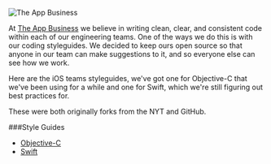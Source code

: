 ![The App Business](https://github.com/theappbusiness/tab-ios-style-guide/blob/master/assets/logo.png)

At [The App Business](https://theappbusiness.com) we believe in writing clean, clear, and consistent code within each of our engineering teams. One of the ways we do this is with our coding styleguides. We decided to keep ours open source so that anyone in our team can make suggestions to it, and so everyone else can see how we work.

Here are the iOS teams styleguides, we've got one for Objective-C that we've been using for a while and one for Swift, which we're still figuring out best practices for. 

These were both originally forks from the NYT and GitHub.

###Style Guides
* [Objective-C](https://github.com/theappbusiness/tab-ios-style-guide/blob/master/objective-c.md)
* [Swift](https://github.com/theappbusiness/tab-ios-style-guide/blob/master/swift.md)
